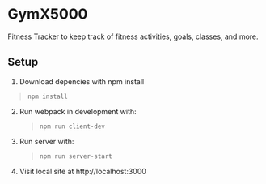 # GymX5000
Fitness Tracker to keep track of fitness activities, goals, classes, and more.

## Setup

1. Download depencies with npm install
> `npm install`

2. Run webpack in development with:

   > `npm run client-dev`

3. Run server with:

   > `npm run server-start`

5. Visit local site at http://localhost:3000
